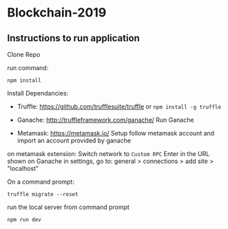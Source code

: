 # Blockchain-2019

## Instructions to run application
Clone Repo

run command:
```
npm install
```

Install Dependancies:
- Truffle: https://github.com/trufflesuite/truffle or `npm install -g truffle`

- Ganache: http://truffleframework.com/ganache/
Run Ganache

- Metamask: https://metamask.io/
Setup follow metamask account
and import an account provided by ganache

on metamask extension:
Switch network to `Custom RPC`
Enter in the URL shown on Ganache
in settings, go to: general > connections > add site > "localhost"

On a command prompt:
```
truffle migrate --reset
```

run the local server from command prompt
```
npm run dev
```
